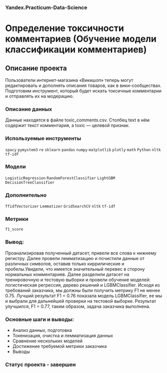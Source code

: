 ### Yandex.Practicum-Data-Science
# Определение токсичности комментариев (Обучение модели классификации комментариев)
## Описание проекта
Пользователи интернет-магазина «Викишоп» теперь  могут редактировать и дополнять описания товаров, как в вики-сообществах. Подготовим инструмент, который будет искать токсичные комментарии и отправлять их на модерацию.

### Описание данных
Данные находятся в файле toxic_comments.csv.
Столбец text в нём содержит текст комментария, а toxic — целевой признак.

### Используемые инструменты
`spacy` `pymystem3` `re` `sklearn` `pandas` `numpy` `matplotlib` `plotly` `math` `Python` `nltk` `tf-idf`

### Модели
`LogisticRegression` `RandomForestClassifier` `LightGBM` `DecisionTreeClassifier`

### Дополнительно
`TfidfVectorizer` `Lemmatizer` `GridSearchCV` `nltk` `tf-idf`

### Метрики
`f1_score`

### Вывод:

Проанализировав полученный датасет, привели все слова к нижнему регистру. Далее провели лемматизацию и почистили данные от различных символов, оставив только киррилические и пробелы.Увидели, что имеется значительный перевес в сторону нормальных комментариев. Далее разделили датасет на тренировочную и тестовую выборки и провели обучение моделей: логистическая регрессия, дерево решений и LGBMClassifier. Исходя из требований заказчика, мы должны были получить метрику F1 не менее 0.75. Лучший результат F1 = 0.76 показала модель LGBMClassifier, ее мы и выбрали для дальнейшей проверки на тестовой выборке. Результат улучшился, F1 = 0.77, таким образом, задача заказчика выполнена.

### Основные шаги и выводы:
* Анализ данных, подготовка
* Токенизация, очистка и лемматизация данных
* Сравнение нескольких моделей
* Достижение требуемой метрики заказчика
* Выводы

### Статус проекта - завершен
